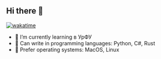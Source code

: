 ## Hi there 👋

[![wakatime](https://wakatime.com/badge/user/3a23e5c3-2e9e-4fb6-853f-140d8aa0914b.svg)](https://wakatime.com/@3a23e5c3-2e9e-4fb6-853f-140d8aa0914b)

- 📒 I’m currently learning в УрФУ
- 🍩 Can write in programming languages: Python, C#, Rust
- 🚀 Prefer operating systems: MacOS, Linux
